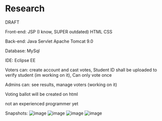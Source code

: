 # Research




DRAFT




Front-end:
JSP (I know, SUPER outdated)
HTML CSS

Back-end:
Java
Servlet
Apache Tomcat 9.0

Database:
MySql

IDE: Eclipse EE

Voters can:
          create account and cast votes,
          Student ID shall be uploaded to verify student (im working on it),
          Can only vote once

Admins can:
          see results,
          manage voters (working on it)

Voting ballot will be created on html

not an experienced programmer yet

Snapshots:
![image](https://user-images.githubusercontent.com/85578450/122860392-35e55b00-d350-11eb-9360-24d8d58ab542.png)
![image](https://user-images.githubusercontent.com/85578450/122860424-44337700-d350-11eb-8ee0-66920f50ea73.png)
![image](https://user-images.githubusercontent.com/85578450/122860442-4c8bb200-d350-11eb-8f19-2c52f7bc5780.png)
![image](https://user-images.githubusercontent.com/85578450/122860791-f1a68a80-d350-11eb-951e-8858ebb92831.png)



